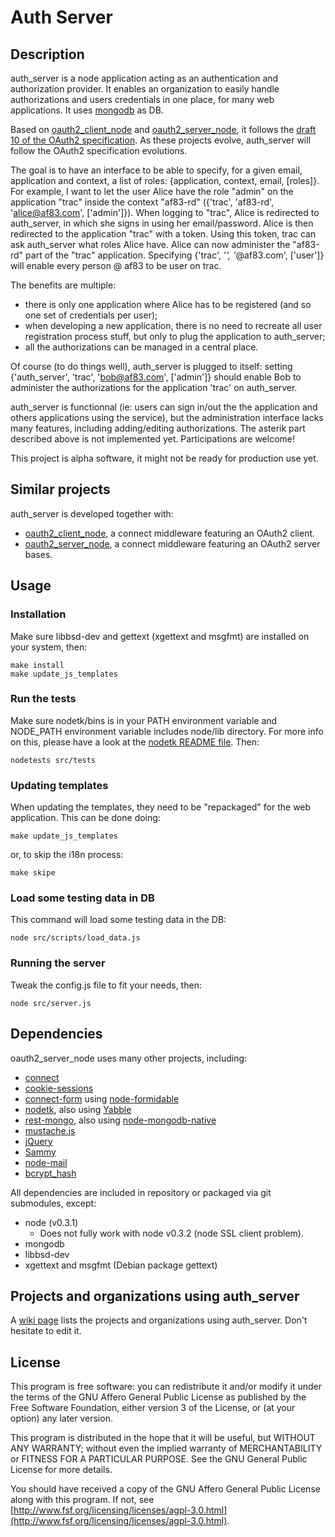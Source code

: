 # Auth Server

## Description

  auth_server is a node application acting as an authentication and authorization provider. It enables an organization to easily handle authorizations and users credentials in one place, for many web applications. It uses [mongodb](http://www.mongodb.org/) as DB.

Based on [oauth2_client_node](https://github.com/AF83/oauth2_client_node) and [oauth2_server_node](https://github.com/AF83/oauth2_server_node), it follows the [draft 10 of the OAuth2 specification](http://tools.ietf.org/html/draft-ietf-oauth-v2-10). As these projects evolve, auth_server will follow the OAuth2 specification evolutions.


The goal is to have an interface to be able to specify, for a given email, application and context, a list of roles: {application, context, email, [roles]}.
For example, I want to let the user Alice have the role "admin" on the application "trac" inside the context "af83-rd" ({'trac', 'af83-rd', 'alice@af83.com', ['admin']}). When logging to "trac", Alice is redirected to auth_server, in which she signs in using her email/password. Alice is then redirected to the application "trac" with a token. Using this token, trac can ask auth_server what roles Alice have. Alice can now administer the "af83-rd" part of the "trac" application. Specifying {'trac', '*', '*@af83.com', ['user']} will enable every person @ af83 to be user on trac.


The benefits are multiple:

 - there is only one application where Alice has to be registered (and so one set of credentials per user);
 - when developing a new application, there is no need to recreate all user registration process stuff, but only to plug the application to auth_server;
 - all the authorizations can be managed in a central place.


Of course (to do things well), auth_server is plugged to itself: setting {'auth_server', 'trac', 'bob@af83.com', ['admin']} should enable Bob to administer the authorizations for the application 'trac' on auth_server.

auth_server is functionnal (ie: users can sign in/out the the application and others applications using the service), but the administration interface lacks many features, including adding/editing authorizations. The asterik part described above is not implemented yet. Participations are welcome!


This project is alpha software, it might not be ready for production use yet.


## Similar projects

auth_server is developed together with:

 - [oauth2_client_node](https://github.com/AF83/oauth2_client_node), a connect middleware featuring an OAuth2 client.
 - [oauth2_server_node](https://github.com/AF83/oauth2_server_node), a connect middleware featuring an OAuth2 server bases.


## Usage

### Installation

Make sure libbsd-dev and gettext (xgettext and msgfmt) are installed on your system, then:

    make install
    make update_js_templates


### Run the tests

Make sure nodetk/bins is in your PATH environment variable and NODE_PATH environment variable includes node/lib directory. For more info on this, please have a look at the [nodetk README file](https://github.com/AF83/nodetk/blob/master/README.md). Then:

    nodetests src/tests


### Updating templates

When updating the templates, they need to be "repackaged" for the web application. This can be done doing:
    
    make update_js_templates

or, to skip the i18n process:

    make skipe


### Load some testing data in DB

This command will load some testing data in the DB:

    node src/scripts/load_data.js


### Running the server

Tweak the config.js file to fit your needs, then:

    node src/server.js


## Dependencies

oauth2_server_node uses many other projects, including:

 - [connect](https://github.com/senchalabs/connect)
 - [cookie-sessions](https://github.com/caolan/cookie-sessions)
 - [connect-form](https://github.com/visionmedia/connect-form) using [node-formidable](https://github.com/felixge/node-formidable)
 - [nodetk](https://github.com/AF83/nodetk), also using [Yabble](https://github.com/jbrantly/yabble)
 - [rest-mongo](https://github.com/AF83/rest-mongo), also using [node-mongodb-native](https://github.com/christkv/node-mongodb-native)
 - [mustache.js](https://github.com/janl/mustache.js/)
 - [jQuery](http://jquery.com/)
 - [Sammy](http://code.quirkey.com/sammy/)
 - [node-mail](https://github.com/weaver/node-mail)
 - [bcrypt_hash](https://github.com/virtuo/bcrypt_hash)

All dependencies are included in repository or packaged via git submodules, except:
  
  - node (v0.3.1) 
    - Does not fully work with node v0.3.2 (node SSL client problem).
  - mongodb
  - libbsd-dev
  - xgettext and msgfmt (Debian package gettext)


## Projects and organizations using auth_server

A [wiki page](https://github.com/AF83/auth_server/wiki/Uses) lists the projects and organizations using auth_server. Don't hesitate to edit it.


## License

This program is free software: you can redistribute it and/or modify
it under the terms of the GNU Affero General Public License as published by
the Free Software Foundation, either version 3 of the License, or
(at your option) any later version.

This program is distributed in the hope that it will be useful,
but WITHOUT ANY WARRANTY; without even the implied warranty of
MERCHANTABILITY or FITNESS FOR A PARTICULAR PURPOSE.  See the
GNU General Public License for more details.

You should have received a copy of the GNU Affero General Public License
along with this program.  If not, see [http://www.fsf.org/licensing/licenses/agpl-3.0.html](http://www.fsf.org/licensing/licenses/agpl-3.0.html).


